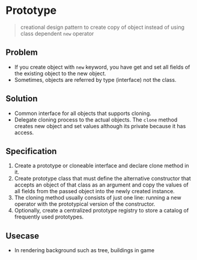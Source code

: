 # Prototype
> creational design pattern to create copy of object instead of using class dependent `new` operator

## Problem

- If you create object with `new` keyword, you have get and set all fields of the existing object to the new object.
- Sometimes, objects are referred by type (interface) not the class.

## Solution

- Common interface for all objects that supports cloning.
- Delegate cloning process to the actual objects. The `clone` method creates new object and set values although its private because it has access.

## Specification

1. Create a prototype or cloneable interface and declare clone method in it.
2. Create prototype class that must define the alternative constructor that accepts an object of that class as an argument and copy the values of all fields from the passed object into the newly created instance.
3. The cloning method usually consists of just one line: running a new operator with the prototypical version of the constructor.
4. Optionally, create a centralized prototype registry to store a catalog of frequently used prototypes.

## Usecase

- In rendering background such as tree, buildings in game